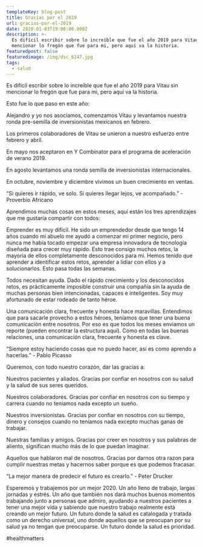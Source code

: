 ```yaml
---
templateKey: blog-post
title: Gracias por el 2019
url: gracias-por-el-2019
date: 2020-01-03T19:00:00.000Z
description: >-
  Es difícil escribir sobre lo increíble que fue el año 2019 para Vitau sin
  mencionar lo fregón que fue para mi, pero aquí va la historia.
featuredpost: false
featuredimage: /img/dsc_6247.jpg
tags:
  - salud
---
```

Es difícil escribir sobre lo increíble que fue el año 2019 para Vitau sin mencionar lo fregón que fue para mi, pero aquí va la historia.



Esto fue lo que paso en este año:

Alejandro y yo nos asociamos, comenzamos Vitau y levantamos nuestra ronda pre-semilla de inversionistas mexicanos en febrero.

Los primeros colaboradores de Vitau se unieron a nuestro esfuerzo entre febrero y abril.

En mayo nos aceptaron en Y Combinator para el programa de aceleración de verano 2019.

En agosto levantamos una ronda semilla de inversionistas internacionales.

En octubre, noviembre y diciembre vivimos un buen crecimiento en ventas.



“Si quieres ir rápido, ve solo. Si quieres llegar lejos, ve acompañado.” - Proverbio Africano



Aprendimos muchas cosas en estos meses, aquí están los tres aprendizajes que me gustaría compartir con todos:

Emprender es muy difícil. He sido un emprendedor desde que tengo 14 años cuando mi abuelo me ayudó a comenzar mi primer negocio, pero nunca me había tocado empezar una empresa innovadora de tecnología diseñada para crecer muy rápido. Esto trae consigo muchos retos, la mayoría de ellos completamente desconocidos para mi. Hemos tenido que aprender a identificar estos retos, aprender a lidiar con ellos y a solucionarlos. Esto pasa todas las semanas.

Todos necesitan ayuda. Dado el rápido crecimiento y los desconocidos retos, es prácticamente imposible construir una compañía sin la ayuda de muchas personas bien intencionadas, capaces e inteligentes. Soy muy afortunado de estar rodeado de tanto héroe.

Una comunicación clara, frecuente y honesta hace maravillas. Entendimos que para sacarle provecho a estos héroes, teníamos que tener una buena comunicación entre nosotros. Por eso es que todos los meses enviamos un reporte (pueden encontrar la estructura aquí). Como en todas las buenas relaciones, una comunicación clara, frecuente y honesta es clave. 



“Siempre estoy haciendo cosas que no puedo hacer, así es como aprendo a hacerlas.” - Pablo Picasso



Queremos, con todo nuestro corazón, dar las gracias a:

Nuestros pacientes y aliados. Gracias por confiar en nosotros con su salud y la salud de sus seres queridos.

Nuestros colaboradores. Gracias por confiar en nosotros con su tiempo y carrera cuando no teníamos nada excepto un sueño.

Nuestros inversionistas. Gracias por confiar en nosotros con su tiempo, dinero y consejos cuando no teníamos nada excepto muchas ganas de trabajar.

Nuestras familias y amigos. Gracias por creer en nosotros y sus palabras de aliento, significan mucho más de lo que puedan imaginar.

Aquellos que hablaron mal de nosotros. Gracias por darnos otra razon para cumplir nuestras metas y hacernos saber porque es que podemos fracasar.



“La mejor manera de predecir el futuro es crearlo.” - Peter Drucker



Esperemos y trabajemos por un mejor 2020. Un año lleno de trabajo, largas jornadas y estrés. Un año que también nos dará muchos buenos momentos trabajando junto a personas que admiro, ayudando a nuestros pacientes a tener una mejor vida y sabiendo que nuestro trabajo realmente está creando un mejor futuro. Un futuro donde la salud es catalogada y tratada como un derecho universal, uno donde aquellos que se preocupan por su salud ya no tengan que preocuparse. Un futuro donde la salud es prioridad.



\#healthmatters
